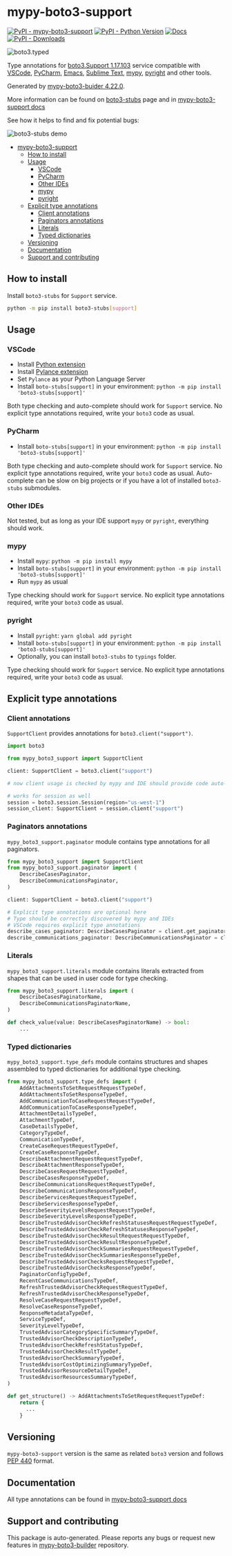 <a id="mypy-boto3-support"></a>

# mypy-boto3-support

[![PyPI - mypy-boto3-support](https://img.shields.io/pypi/v/mypy-boto3-support.svg?color=blue)](https://pypi.org/project/mypy-boto3-support)
[![PyPI - Python Version](https://img.shields.io/pypi/pyversions/mypy-boto3-support.svg?color=blue)](https://pypi.org/project/mypy-boto3-support)
[![Docs](https://img.shields.io/readthedocs/mypy-boto3-builder.svg?color=blue)](https://mypy-boto3-builder.readthedocs.io/)
[![PyPI - Downloads](https://img.shields.io/pypi/dw/mypy-boto3-support?color=blue)](https://pypistats.org/packages/mypy-boto3-support)

![boto3.typed](https://github.com/vemel/mypy_boto3_builder/raw/master/logo.png)

Type annotations for
[boto3.Support 1.17.103](https://boto3.amazonaws.com/v1/documentation/api/1.17.103/reference/services/support.html#Support)
service compatible with [VSCode](https://code.visualstudio.com/),
[PyCharm](https://www.jetbrains.com/pycharm/),
[Emacs](https://www.gnu.org/software/emacs/),
[Sublime Text](https://www.sublimetext.com/),
[mypy](https://github.com/python/mypy),
[pyright](https://github.com/microsoft/pyright) and other tools.

Generated by
[mypy-boto3-buider 4.22.0](https://github.com/vemel/mypy_boto3_builder).

More information can be found on
[boto3-stubs](https://pypi.org/project/boto3-stubs/) page and in
[mypy-boto3-support docs](https://vemel.github.io/boto3_stubs_docs/mypy_boto3_support/)

See how it helps to find and fix potential bugs:

![boto3-stubs demo](https://github.com/vemel/mypy_boto3_builder/raw/master/demo.gif)

- [mypy-boto3-support](#mypy-boto3-support)
  - [How to install](#how-to-install)
  - [Usage](#usage)
    - [VSCode](#vscode)
    - [PyCharm](#pycharm)
    - [Other IDEs](#other-ides)
    - [mypy](#mypy)
    - [pyright](#pyright)
  - [Explicit type annotations](#explicit-type-annotations)
    - [Client annotations](#client-annotations)
    - [Paginators annotations](#paginators-annotations)
    - [Literals](#literals)
    - [Typed dictionaries](#typed-dictionaries)
  - [Versioning](#versioning)
  - [Documentation](#documentation)
  - [Support and contributing](#support-and-contributing)

<a id="how-to-install"></a>

## How to install

Install `boto3-stubs` for `Support` service.

```bash
python -m pip install boto3-stubs[support]
```

<a id="usage"></a>

## Usage

<a id="vscode"></a>

### VSCode

- Install
  [Python extension](https://marketplace.visualstudio.com/items?itemName=ms-python.python)
- Install
  [Pylance extension](https://marketplace.visualstudio.com/items?itemName=ms-python.vscode-pylance)
- Set `Pylance` as your Python Language Server
- Install `boto-stubs[support]` in your environment:
  `python -m pip install 'boto3-stubs[support]'`

Both type checking and auto-complete should work for `Support` service. No
explicit type annotations required, write your `boto3` code as usual.

<a id="pycharm"></a>

### PyCharm

- Install `boto-stubs[support]` in your environment:
  `python -m pip install 'boto3-stubs[support]'`

Both type checking and auto-complete should work for `Support` service. No
explicit type annotations required, write your `boto3` code as usual.
Auto-complete can be slow on big projects or if you have a lot of installed
`boto3-stubs` submodules.

<a id="other-ides"></a>

### Other IDEs

Not tested, but as long as your IDE support `mypy` or `pyright`, everything
should work.

<a id="mypy"></a>

### mypy

- Install `mypy`: `python -m pip install mypy`
- Install `boto-stubs[support]` in your environment:
  `python -m pip install 'boto3-stubs[support]'`
- Run `mypy` as usual

Type checking should work for `Support` service. No explicit type annotations
required, write your `boto3` code as usual.

<a id="pyright"></a>

### pyright

- Install `pyright`: `yarn global add pyright`
- Install `boto-stubs[support]` in your environment:
  `python -m pip install 'boto3-stubs[support]'`
- Optionally, you can install `boto3-stubs` to `typings` folder.

Type checking should work for `Support` service. No explicit type annotations
required, write your `boto3` code as usual.

<a id="explicit-type-annotations"></a>

## Explicit type annotations

<a id="client-annotations"></a>

### Client annotations

`SupportClient` provides annotations for `boto3.client("support")`.

```python
import boto3

from mypy_boto3_support import SupportClient

client: SupportClient = boto3.client("support")

# now client usage is checked by mypy and IDE should provide code auto-complete

# works for session as well
session = boto3.session.Session(region="us-west-1")
session_client: SupportClient = session.client("support")
```

<a id="paginators-annotations"></a>

### Paginators annotations

`mypy_boto3_support.paginator` module contains type annotations for all
paginators.

```python
from mypy_boto3_support import SupportClient
from mypy_boto3_support.paginator import (
    DescribeCasesPaginator,
    DescribeCommunicationsPaginator,
)

client: SupportClient = boto3.client("support")

# Explicit type annotations are optional here
# Type should be correctly discovered by mypy and IDEs
# VSCode requires explicit type annotations
describe_cases_paginator: DescribeCasesPaginator = client.get_paginator("describe_cases")
describe_communications_paginator: DescribeCommunicationsPaginator = client.get_paginator("describe_communications")
```

<a id="literals"></a>

### Literals

`mypy_boto3_support.literals` module contains literals extracted from shapes
that can be used in user code for type checking.

```python
from mypy_boto3_support.literals import (
    DescribeCasesPaginatorName,
    DescribeCommunicationsPaginatorName,
)

def check_value(value: DescribeCasesPaginatorName) -> bool:
    ...
```

<a id="typed-dictionaries"></a>

### Typed dictionaries

`mypy_boto3_support.type_defs` module contains structures and shapes assembled
to typed dictionaries for additional type checking.

```python
from mypy_boto3_support.type_defs import (
    AddAttachmentsToSetRequestRequestTypeDef,
    AddAttachmentsToSetResponseTypeDef,
    AddCommunicationToCaseRequestRequestTypeDef,
    AddCommunicationToCaseResponseTypeDef,
    AttachmentDetailsTypeDef,
    AttachmentTypeDef,
    CaseDetailsTypeDef,
    CategoryTypeDef,
    CommunicationTypeDef,
    CreateCaseRequestRequestTypeDef,
    CreateCaseResponseTypeDef,
    DescribeAttachmentRequestRequestTypeDef,
    DescribeAttachmentResponseTypeDef,
    DescribeCasesRequestRequestTypeDef,
    DescribeCasesResponseTypeDef,
    DescribeCommunicationsRequestRequestTypeDef,
    DescribeCommunicationsResponseTypeDef,
    DescribeServicesRequestRequestTypeDef,
    DescribeServicesResponseTypeDef,
    DescribeSeverityLevelsRequestRequestTypeDef,
    DescribeSeverityLevelsResponseTypeDef,
    DescribeTrustedAdvisorCheckRefreshStatusesRequestRequestTypeDef,
    DescribeTrustedAdvisorCheckRefreshStatusesResponseTypeDef,
    DescribeTrustedAdvisorCheckResultRequestRequestTypeDef,
    DescribeTrustedAdvisorCheckResultResponseTypeDef,
    DescribeTrustedAdvisorCheckSummariesRequestRequestTypeDef,
    DescribeTrustedAdvisorCheckSummariesResponseTypeDef,
    DescribeTrustedAdvisorChecksRequestRequestTypeDef,
    DescribeTrustedAdvisorChecksResponseTypeDef,
    PaginatorConfigTypeDef,
    RecentCaseCommunicationsTypeDef,
    RefreshTrustedAdvisorCheckRequestRequestTypeDef,
    RefreshTrustedAdvisorCheckResponseTypeDef,
    ResolveCaseRequestRequestTypeDef,
    ResolveCaseResponseTypeDef,
    ResponseMetadataTypeDef,
    ServiceTypeDef,
    SeverityLevelTypeDef,
    TrustedAdvisorCategorySpecificSummaryTypeDef,
    TrustedAdvisorCheckDescriptionTypeDef,
    TrustedAdvisorCheckRefreshStatusTypeDef,
    TrustedAdvisorCheckResultTypeDef,
    TrustedAdvisorCheckSummaryTypeDef,
    TrustedAdvisorCostOptimizingSummaryTypeDef,
    TrustedAdvisorResourceDetailTypeDef,
    TrustedAdvisorResourcesSummaryTypeDef,
)

def get_structure() -> AddAttachmentsToSetRequestRequestTypeDef:
    return {
      ...
    }
```

<a id="versioning"></a>

## Versioning

`mypy-boto3-support` version is the same as related `boto3` version and follows
[PEP 440](https://www.python.org/dev/peps/pep-0440/) format.

<a id="documentation"></a>

## Documentation

All type annotations can be found in
[mypy-boto3-support docs](https://vemel.github.io/boto3_stubs_docs/mypy_boto3_support/)

<a id="support-and-contributing"></a>

## Support and contributing

This package is auto-generated. Please reports any bugs or request new features
in [mypy-boto3-builder](https://github.com/vemel/mypy_boto3_builder/issues/)
repository.
